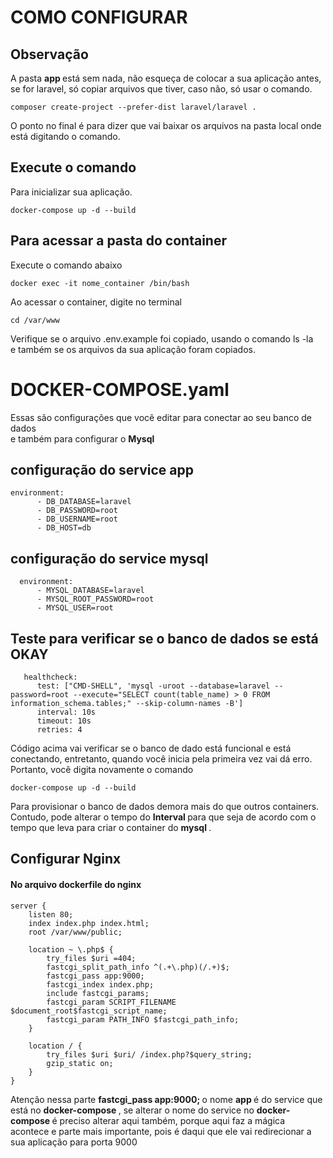# COMO CONFIGURAR

## Observação
A pasta <strong> app </strong> está sem nada, não esqueça de colocar a sua aplicação antes, se for laravel, só copiar arquivos que tiver, caso não, só usar o comando.
```
composer create-project --prefer-dist laravel/laravel .
```
O ponto no final é para dizer que vai baixar os arquivos na pasta local onde está digitando o comando.


## Execute o comando 

Para inicializar sua aplicação.
```
docker-compose up -d --build
```

## Para acessar a pasta do container

Execute o comando abaixo
```
docker exec -it nome_container /bin/bash
```

Ao acessar o container, digite no terminal
```
cd /var/www
```
Verifique se o arquivo .env.example foi copiado, usando o comando ls -la <br>
e também se os arquivos da sua aplicação foram copiados.

# DOCKER-COMPOSE.yaml
Essas são configurações que você editar para conectar ao seu banco de dados <br>
e também para configurar o <strong> Mysql </strong>

## configuração do service app
``` 
environment:
      - DB_DATABASE=laravel
      - DB_PASSWORD=root
      - DB_USERNAME=root
      - DB_HOST=db

```
## configuração do service mysql
```
  environment:
      - MYSQL_DATABASE=laravel
      - MYSQL_ROOT_PASSWORD=root
      - MYSQL_USER=root
```

## Teste para verificar se o banco de dados se está OKAY
```
   healthcheck:
      test: ["CMD-SHELL", 'mysql -uroot --database=laravel --password=root --execute="SELECT count(table_name) > 0 FROM information_schema.tables;" --skip-column-names -B']
      interval: 10s
      timeout: 10s
      retries: 4
```
Código acima vai verificar se o banco de dado está funcional e está conectando, entretanto, quando você inicia pela primeira vez vai dá erro. Portanto, você digita novamente o comando

```
docker-compose up -d --build
```

Para provisionar o banco de dados demora mais do que outros containers. Contudo, pode alterar o  tempo do <strong> Interval </strong> para que seja de acordo com o tempo que leva para criar o container do <strong> mysql </strong>.

## Configurar  Nginx
#### No arquivo dockerfile do nginx 
```
server {
    listen 80;
    index index.php index.html;
    root /var/www/public;

    location ~ \.php$ {
        try_files $uri =404;
        fastcgi_split_path_info ^(.+\.php)(/.+)$;
        fastcgi_pass app:9000;
        fastcgi_index index.php;
        include fastcgi_params;
        fastcgi_param SCRIPT_FILENAME $document_root$fastcgi_script_name;
        fastcgi_param PATH_INFO $fastcgi_path_info;
    }

    location / {
        try_files $uri $uri/ /index.php?$query_string;
        gzip_static on;
    }
}
```
Atenção nessa parte <strong> fastcgi_pass app:9000; </strong> o nome <strong> app </strong> é do service que está no <strong> docker-compose </strong>, se alterar o nome do service no <strong> docker-compose </strong> é preciso alterar aqui também, porque aqui faz a mágica acontece e parte mais importante, pois é daqui que ele vai redirecionar a sua aplicação para porta 9000